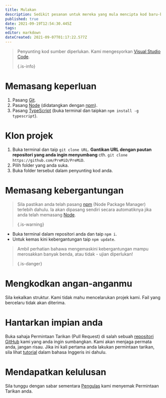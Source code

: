 ```yaml
---
title: Mulakan
description: Sedikit pesanan untuk mereka yang mula mencipta kod baru-baru ini
published: true
date: 2021-09-19T12:54:30.445Z
tags:
editor: markdown
dateCreated: 2021-09-07T01:17:22.577Z
---
```


> Penyunting kod sumber diperlukan. Kami mengesyorkan [Visual Studio Code](https://code.visualstudio.com/). 
> 
> {.is-info}

# Memasang keperluan
1. Pasang [Git](https://git-scm.com/).
2. Pasang [Node](https://nodejs.org/en/) (didatangkan dengan [npm](https://www.npmjs.com/)).
3. Pasang [TypeScript](https://www.typescriptlang.org/index.html#download-links) (buka terminal dan taipkan `npm install -g typescript`).

# Klon projek
1. Buka terminal dan taip `git clone URL`. **Gantikan URL dengan pautan repositori yang anda ingin menyumbang** cth. `git clone https://github.com/PreMiD/PreMiD`.
2. Pilih folder yang anda suka.
3. Buka folder tersebut dalam penyunting kod anda.

# Memasang kebergantungan
> Sila pastikan anda telah pasang [npm](https://www.npmjs.com/) (Node Package Manager) terlebih dahulu. Ia akan dipasang sendiri secara automatiknya jika anda telah memasang [Node](https://nodejs.org/en/). 
> 
> {.is-warning}

- Buka terminal dalam repositori anda dan taip `npm i`.
- Untuk kemas kini kebergantungan taip `npm update`.

> Ambil perhatian bahawa mengemaskini kebergantungan mampu merosakkan banyak benda, atau tidak - ujian diperlukan! 
> 
> {.is-danger}

# Mengkodkan angan-anganmu
Sila kekalkan struktur. Kami tidak mahu mencelarukan projek kami. Fail yang bercelaru tidak akan diterima.

# Hantarkan impian anda
Buka sahaja Permintaan Tarikan (Pull Request) di salah sebuah [repositori GitHub](https://github.com/PreMiD/) kami yang anda ingin sumbangkan. Kami akan menjaga permata anda, jangan risau. Jika ini kali pertama anda lakukan permintaan tarikan, sila lihat [tutorial](https://help.github.com/en/articles/creating-a-pull-request) dalam bahasa Inggeris ini dahulu.

# Mendapatkan kelulusan
Sila tunggu dengan sabar sementara [Pengulas](https://docs.premid.app/en/dev/presence/guidelines#presence-reviewers) kami menyemak Permintaan Tarikan anda.

